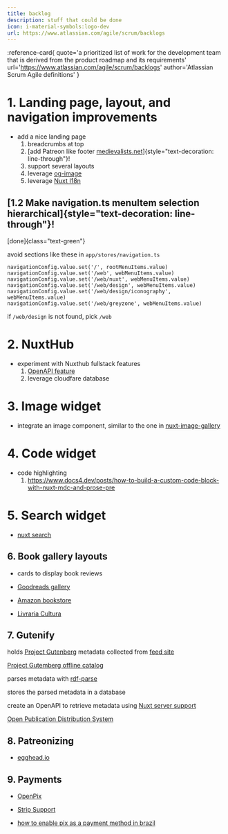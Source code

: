 ```yaml
---
title: backlog
description: stuff that could be done
icon: i-material-symbols:logo-dev
url: https://www.atlassian.com/agile/scrum/backlogs
---
```

:reference-card{
  quote='a prioritized list of work for the development team that is derived from the product roadmap and its requirements'
  url='https://www.atlassian.com/agile/scrum/backlogs'
  author='Atlassian Scrum Agile definitions'
}

# 1. Landing page, layout, and navigation improvements

- add a nice landing page
  1. breadcrumbs at top
  2. [add Patreon like footer [medievalists.net](https://www.medievalists.net/)]{style="text-decoration: line-through"}!
  3. support several layouts
  4. leverage [og-image](https://nuxt.com/modules/og-image)
  5. leverage [Nuxt I18n](https://i18n.nuxtjs.org/)

## [1.2 Make navigation.ts menuItem selection hierarchical]{style="text-decoration: line-through"}!

[done]{class="text-green"}

avoid sections like these in `app/stores/navigation.ts`
```
navigationConfig.value.set('/', rootMenuItems.value)
navigationConfig.value.set('/web', webMenuItems.value)
navigationConfig.value.set('/web/nuxt', webMenuItems.value)
navigationConfig.value.set('/web/design', webMenuItems.value)
navigationConfig.value.set('/web/design/iconography', webMenuItems.value)
navigationConfig.value.set('/web/greyzone', webMenuItems.value)
```

if `/web/design` is not found, pick `/web`


# 2. NuxtHub
- experiment with Nuxthub fullstack features
  1. [OpenAPI feature](https://hub.nuxt.com/docs/features/open-api)
  2. leverage cloudfare database

# 3. Image widget
- integrate an image component, similar to the one in [nuxt-image-gallery](https://admin.hub.nuxt.com/marco-a-almeida/nuxt-image-gallery/production)

# 4. Code widget
- code highlighting
  1. https://www.docs4.dev/posts/how-to-build-a-custom-code-block-with-nuxt-mdc-and-prose-pre

# 5. Search widget

- [nuxt search](https://content.nuxt.com/usage/search)

## 6. Book gallery layouts

- cards to display book reviews

- [Goodreads gallery](https://www.goodreads.com/genres/art)
- [Amazon bookstore](https://www.amazon.com.br/Livros/b?ie=UTF8&node=6740748011)
- [Livraria Cultura](https://www.livrariacultura.com.br/saraiva)


## 7. Gutenify

holds [Project Gutenberg](https://www.gutenberg.org) metadata collected from [feed site](https://www.gutenberg.org/cache/epub/feeds/)

[Project Gutemberg offline catalog](https://www.gutenberg.org/ebooks/offline_catalogs.html#xmlrdf)

parses metadata with [rdf-parse](https://www.npmjs.com/package/rdf-parse)

stores the parsed metadata in a database

create an OpenAPI to retrieve metadata using [Nuxt server support](/web/nuxt/server)

[Open Publication Distribution System](https://en.wikipedia.org/wiki/Open_Publication_Distribution_System)

## 8. Patreonizing

- [egghead.io](https://egghead.io/)

## 9. Payments

- [OpenPix](https://openpix.com.br/pricing/)

- [Strip Support](https://support.stripe.com/)
- [how to enable pix as a payment method in brazil](https://support.stripe.com/questions/how-to-enable-pix-as-a-payment-method-in-brazil?locale=pt-BR)